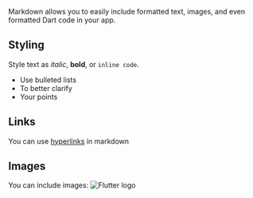 Markdown allows you to easily include formatted text, images, and even formatted Dart code in your app.

## Styling

Style text as _italic_, **bold**, or `inline code`.

- Use bulleted lists
- To better clarify
- Your points

## Links

You can use [hyperlinks](hyperlink) in markdown

## Images

You can include images:
![Flutter logo](https://flutter.io/images/flutter-mark-square-100.png#100x100)
